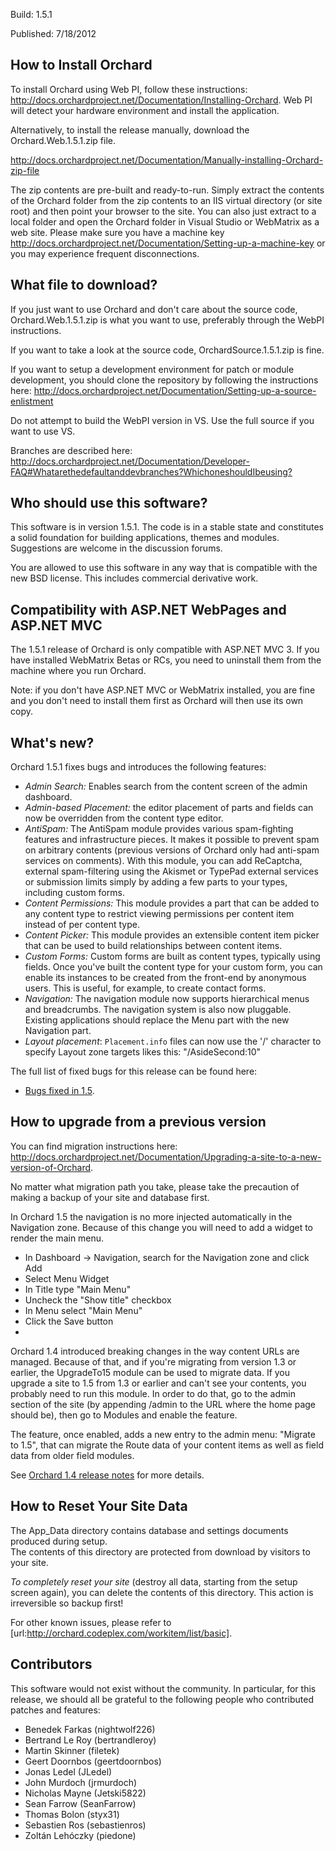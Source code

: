 Build: 1.5.1

Published: 7/18/2012

How to Install Orchard
----------------------

To install Orchard using Web PI, follow these instructions:
<http://docs.orchardproject.net/Documentation/Installing-Orchard>.
Web PI will detect your hardware environment and install the application.

Alternatively, to install the release manually, download the Orchard.Web.1.5.1.zip file.

<http://docs.orchardproject.net/Documentation/Manually-installing-Orchard-zip-file>

The zip contents are pre-built and ready-to-run. Simply extract the contents of the Orchard
folder from the zip contents to an IIS virtual directory (or site root) and then point your
browser to the site. You can also just extract to a local folder and open the Orchard
folder in Visual Studio or WebMatrix as a web site.
Please make sure you have a machine key
<http://docs.orchardproject.net/Documentation/Setting-up-a-machine-key>
or you may experience frequent disconnections.

What file to download?
----------------------

If you just want to use Orchard and don't care about the source code, Orchard.Web.1.5.1.zip
is what you want to use, preferably through the WebPI instructions.

If you want to take a look at the source code, OrchardSource.1.5.1.zip is fine.

If you want to setup a development environment for patch or module development,
you should clone the repository by following the instructions here:
<http://docs.orchardproject.net/Documentation/Setting-up-a-source-enlistment>

Do not attempt to build the WebPI version in VS. Use the full source if you want to use VS.

Branches are described here: <http://docs.orchardproject.net/Documentation/Developer-FAQ#Whatarethedefaultanddevbranches?WhichoneshouldIbeusing?>

Who should use this software?
-----------------------------

This software is in version 1.5.1. The code is in a stable state and constitutes
a solid foundation for building applications, themes and modules.
Suggestions are welcome in the discussion forums.

You are allowed to use this software in any way that is compatible with the new BSD license.
This includes commercial derivative work.

Compatibility with ASP.NET WebPages and ASP.NET MVC
---------------------------------------------------

The 1.5.1 release of Orchard is only compatible with ASP.NET MVC 3.
If you have installed WebMatrix Betas or RCs, you need to uninstall them from the
machine where you run Orchard.

Note: if you don't have ASP.NET MVC or WebMatrix installed, you are fine and you don't
need to install them first as Orchard will then use its own copy.

What's new?
-----------

Orchard 1.5.1 fixes bugs and introduces the following features:

* *Admin Search:* Enables search from the content screen of the admin dashboard.
* *Admin-based Placement:* the editor placement of parts and fields can now be overridden from
the content type editor.
* *AntiSpam:* The AntiSpam module provides various spam-fighting features and infrastructure pieces.
It makes it possible to prevent spam on arbitrary contents (previous versions of Orchard only had
anti-spam services on comments). With this module, you can add ReCaptcha, external spam-filtering using
the Akismet or TypePad external services or submission limits simply by adding a few parts to your types,
including custom forms.
* *Content Permissions:*  This module provides a part that can be added to any content type to restrict
viewing permissions per content item instead of per content type.
* *Content Picker:* This module provides an extensible content item picker that can be used to build
relationships between content items.
* *Custom Forms:* Custom forms are built as content types, typically using fields. Once you've built
the content type for your custom form, you can enable its instances to be created from the front-end
by anonymous users. This is useful, for example, to create contact forms.
* *Navigation:* The navigation module now supports hierarchical menus and breadcrumbs. The navigation
system is also now pluggable. Existing applications should replace the Menu part with the new Navigation
part.
* *Layout placement*: `Placement.info` files can now use the '/' character to specify Layout zone targets likes this: "/AsideSecond:10"

The full list of fixed bugs for this release can be found here:

* [Bugs fixed in 1.5](http://orchard.codeplex.com/workitem/list/advanced?keyword=&status=Fixed%7cClosed&type=All&priority=All&release=Orchard%2b1.5%2bRC2%7cOrchard%2b1.5.1&assignedTo=All&component=All&sortField=LastUpdatedDate&sortDirection=Descending&page=0).

How to upgrade from a previous version
--------------------------------------

You can find migration instructions here: <http://docs.orchardproject.net/Documentation/Upgrading-a-site-to-a-new-version-of-Orchard>.

No matter what migration path you take, please take the precaution of making a backup of your
site and database first.


In Orchard 1.5 the navigation is no more injected automatically in the Navigation zone. 
Because of this change you will need to add a widget to render the main menu.

- In Dashboard -> Navigation, search for the Navigation zone and click Add
- Select Menu Widget
- In Title type "Main Menu"
- Uncheck the "Show title" checkbox
- In Menu select "Main Menu"
- Click the Save button
- 
Orchard 1.4 introduced breaking changes in the way content URLs are managed. Because of that,
and if you're migrating from version 1.3 or earlier, the UpgradeTo15 module can be used to migrate
data. If you upgrade a site to 1.5 from 1.3 or earlier and can't
see your contents, you probably need to run this module. In order to do that, go to the admin
section of the site (by appending /admin to the URL where the home page should be), then go
to Modules and enable the feature.

The feature, once enabled, adds a new entry to the admin menu: "Migrate to 1.5", that can
migrate the Route data of your content items as well as field data from older field modules.

See [Orchard 1.4 release notes](/Documentation/Orchard-1-4-Release-Notes) for more details.

How to Reset Your Site Data
---------------------------

The App_Data directory contains database and settings documents produced during setup.  
The contents of this directory are protected from download by visitors to your site. 

*To completely reset your site* (destroy all data, starting from the setup screen again), 
you can delete the contents of this directory.  This action is irreversible so backup first!


For other known issues, please refer to [url:http://orchard.codeplex.com/workitem/list/basic].

Contributors
------------

This software would not exist without the community. In particular, for this release,
we should all be grateful to the following people who contributed patches and features:


* Benedek Farkas (nightwolf226)
* Bertrand Le Roy (bertrandleroy)
* Martin Skinner (filetek)
* Geert Doornbos (geertdoornbos)
* Jonas Ledel (JLedel)
* John Murdoch (jrmurdoch)
* Nicholas Mayne (Jetski5822)
* Sean Farrow (SeanFarrow)
* Thomas Bolon (styx31)
* Sebastien Ros (sebastienros)
* Zoltán Lehóczky (piedone)